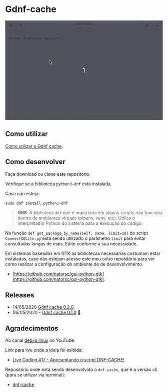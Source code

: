 # Gdnf-cache

![gdnf-cache](./docs/imgs/gdnf-cache.gif)

## Como utilizar

[Como utilizar o Gdnf cache](./docs/how-to-use-gdnf-cache.md).

## Como desenvolver

Faça download ou clone este repositório.

Verifique se a biblioteca `python3-dnf` está instalada.

Caso não esteja:

```bash
sudo dnf install python3-dnf
```

> **OBS**: A biblioteca `dnf` que é importada em alguns scripts não funciona dentro de ambientes virtuais (pipenv, venv, etc). Utilize o interpretador Python do sistema para a execução do código.

Na função `def get_package_by_name(self, name, limit=10)` do script `ConnectSQLite.py` está sendo utilizado o parâmetro `limit` para evitar consultadas longas de mais. Edite conforme a sua necessidade.

Em sistemas baseados em GTK as bibliotecas necessárias costumam estar instaladas, caso não estejam acesse este meu outro repositório para ver como realizar a configuração do ambiente de de desenvolvimento.

- [https://github.com/natorsc/gui-python-gtk](https://github.com/natorsc/gui-python-gtk).

## Releases

- 14/05/2020 [Gdnf cache 0.2.0](https://github.com/natorsc/gdnf-cache/releases/tag/v0.2.0).
- 06/05/2020 - [Gdnf cache 0.1.0](https://github.com/natorsc/gdnf-cache/releases/tag/v0.1.0) :tada:.

## Agradecimentos

Ao canal [debxp linux](https://www.youtube.com/channel/UC8EGrwe_DXSzrCQclf_pv9g) no YouTube.

Link para live onde a ideia foi exibida:

- [Live Coding #17 - Apresentando o script DNF-CACHE!](https://youtu.be/4drCw9fXfnw).

Repositório onde está sendo desenvolvido o `dnf-cache`, que é a versão cli (para se utilizar via terminal):

- [dnf-cache](https://gitlab.com/blau_araujo/dnf-cache)